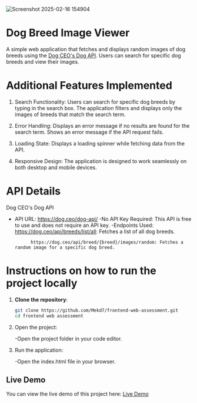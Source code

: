 ![Screenshot 2025-02-16 154904](https://github.com/user-attachments/assets/7869d86c-e443-4550-93b5-862aecbce34c)
# Dog Breed Image Viewer

A simple web application that fetches and displays random images of dog breeds using the [Dog CEO's Dog API](https://dog.ceo/dog-api/). Users can search for specific dog breeds and view their images.

# Additional Features Implemented

1. Search Functionality:
Users can search for specific dog breeds by typing in the search box.
The application filters and displays only the images of breeds that match the search term.

2. Error Handling:
Displays an error message if no results are found for the search term.
Shows an error message if the API request fails.

3. Loading State:
Displays a loading spinner while fetching data from the API.

4. Responsive Design:
The application is designed to work seamlessly on both desktop and mobile devices.

# API Details

Dog CEO's Dog API
- API URL: https://dog.ceo/dog-api/
-No API Key Required: This API is free to use and does not require an API key.
-Endpoints Used:
            https://dog.ceo/api/breeds/list/all: Fetches a list of all dog breeds.

            https://dog.ceo/api/breed/{breed}/images/random: Fetches a random image for a specific dog breed.
# Instructions on how to run the project locally

1. **Clone the repository**:
   ```bash
   git clone https://github.com/Mekd7/frontend-web-assessment.git
   cd frontend web assessment
2. Open the project:

    -Open the project folder in your code editor.

3. Run the application:

    -Open the index.html file in your browser.
## Live Demo
You can view the live demo of this project here: [Live Demo](https://mekd7.github.io/frontend-web-assessment/)
